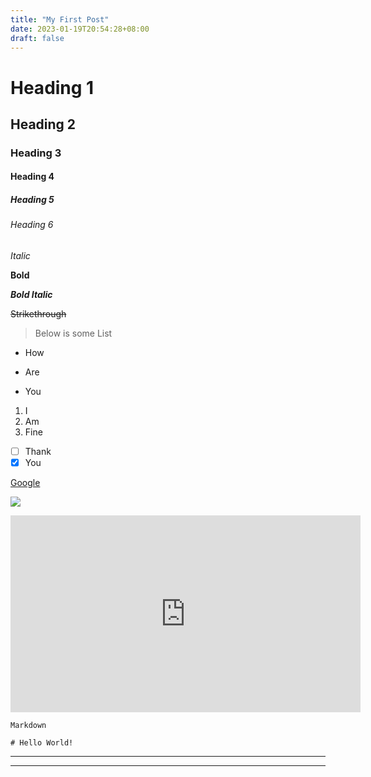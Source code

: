 ```yaml
---
title: "My First Post"
date: 2023-01-19T20:54:28+08:00
draft: false
---
```

# Heading 1
## Heading 2
### Heading 3
#### Heading 4
##### Heading 5
###### Heading 6

*Italic*

**Bold**

***Bold Italic***

~~Strikethrough~~

> Below is some List
- How 
* Are
+ You
1. I
2. Am 
3. Fine
- [ ] Thank
- [X] You

[Google](https://www.google.com.tw/?hl=zh_TW)

![](https://media3.giphy.com/media/2A75RyXVzzSI2bx4Gj/giphy.gif?cid=ecf05e47da2c1cd0184213a656374d2c8c42227c90f30cc2&rid=giphy.gif&ct=g)

<iframe width="560" height="315" src="https://www.youtube.com/embed/dQw4w9WgXcQ" title="YouTube video player" frameborder="0" allow="accelerometer; autoplay; clipboard-write; encrypted-media; gyroscope; picture-in-picture; web-share" allowfullscreen></iframe>


`Markdown`
```Markdown=
# Hello World!
```
---
***